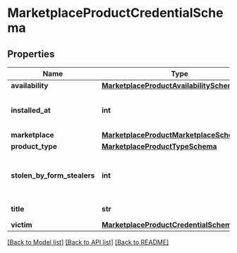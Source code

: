 # MarketplaceProductCredentialSchema


## Properties
Name | Type | Description | Notes
------------ | ------------- | ------------- | -------------
**availability** | [**MarketplaceProductAvailabilitySchema**](MarketplaceProductAvailabilitySchema.md) |  | [optional] 
**installed_at** | **int** | Timestamp when bot was installed. | [optional] 
**marketplace** | [**MarketplaceProductMarketplaceSchema**](MarketplaceProductMarketplaceSchema.md) |  | [optional] 
**product_type** | [**MarketplaceProductTypeSchema**](MarketplaceProductTypeSchema.md) |  | [optional] 
**stolen_by_form_stealers** | **int** | Count of stolen credentials in this package. | [optional] 
**title** | **str** | Credential title. | [optional] 
**victim** | [**MarketplaceProductCredentialSchemaVictim**](MarketplaceProductCredentialSchemaVictim.md) |  | [optional] 

[[Back to Model list]](../README.md#documentation-for-models) [[Back to API list]](../README.md#documentation-for-api-endpoints) [[Back to README]](../README.md)


